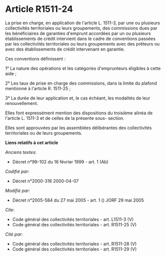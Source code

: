 # Article R1511-24

La prise en charge, en application de l'article L. 1511-3, par une ou plusieurs collectivités territoriales ou leurs
groupements, des commissions dues par les bénéficiaires de garanties d'emprunt accordées par un ou plusieurs établissements
de crédit intervient dans le cadre de conventions passées par les collectivités territoriales ou leurs groupements avec des
prêteurs ou avec des établissements de crédit intervenant en garantie. 

Ces conventions définissent : 

1° La nature des opérations et les catégories d'emprunteurs éligibles à cette aide ; 

2° Les taux de prise en charge des commissions, dans la limite du plafond mentionné à l'article R. 1511-25 ; 

3° La durée de leur application et, le cas échéant, les modalités de leur renouvellement. 

Elles font expressément mention des dispositions du troisième alinéa de l'article L. 1511-3 et de celles de la présente sous-
section. 

Elles sont approuvées par les assemblées délibérantes des collectivités territoriales ou de leurs groupements.

**Liens relatifs à cet article**

_Anciens textes_:

  - Décret n°99-102 du 16 février 1999 - art. 1 (Ab)

_Codifié par_:

  - Décret n°2000-318 2000-04-07

_Modifié par_:

  - Décret n°2005-584 du 27 mai 2005 - art. 1 () JORF 29 mai 2005

_Cite_:

  - Code général des collectivités territoriales - art. L1511-3 (V)
  - Code général des collectivités territoriales - art. R1511-25 (V)

_Cité par_:

  - Code général des collectivités territoriales - art. R1511-28 (V)
  - Code général des collectivités territoriales - art. R1511-29 (V)
